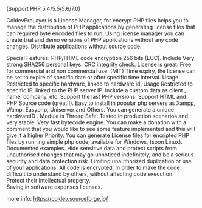 (Support PHP 5.4/5.5/5.6/7.0)

 
ColdevProLayer is a License Manager, for encrypt  PHP files helps you to manage the distribution of PHP applications by generating license files that can required byte encoded files to run. Using license manager you can create trial and demo versions of PHP applications without any code changes.  Distribute applications without source code.


Special Features:
PHP/HTML code encryption 256 bits  (ECC).
Include Very strong SHA256 personal keys.
CRC integrity check.
License is great: Free for commercial and non commercial use. (MIT) 
Time expiry, the license can be set to expire of specific date or after specific time interval.
Usage Restricted to specific hardware, linked to hardware id.
Usage Restricted to specific IP, linked to the PHP server IP.
Include a custom data as client , name, company, etc.
Support the last PHP versions.
Support  HTML and PHP Source code  (great!!).
Easy to install in popular php servers as Xampp, Wamp, Easyphp, Uniserver and Others.
You can generate a  unique hardwareID .
Module is  Thread Safe.
Tested in production scenarios and very stable.
Very fast bytecode engine. 
You can make a donation with a comment that you would like to see some feature implemented and this will give it a higher Priority.
You can generate License files for encripted PHP files by running simple php code, available for Windows, (soon Linux).
Documented examples.
Hide sensitive data and protect scripts from unauthorised changes that may go unnoticed indefinitely, and be a serious security and data protection risk.
Limiting unauthorized duplication or use of your applications.
All code is encrypted, In order to make the code difficult to understand by others, without affecting code execution.  
Protect their intellectual property.  
Saving in software expenses licenses.


more info: 
https://coldev.sourceforge.io/


